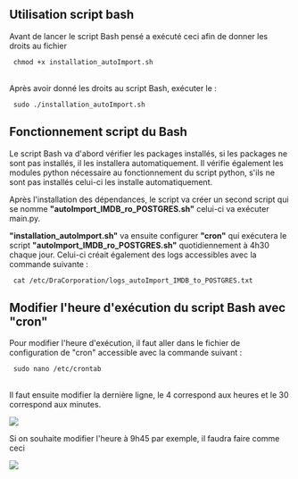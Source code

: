 ## Utilisation script bash

<p> Avant de lancer le script Bash pensé a exécuté ceci afin de donner les droits au fichier </p>
<code> chmod +x installation_autoImport.sh </code>
</br>
</br>
<p> Après avoir donné les droits au script Bash, exécuter le : </p>
<code> sudo ./installation_autoImport.sh </code>

## Fonctionnement script du Bash
<p>Le script Bash va d'abord vérifier les packages installés, si les packages ne sont pas installés, il les installera automatiquement. Il vérifie également les modules python nécessaire au fonctionnement du script python, s'ils ne sont pas installés celui-ci les installe automatiquement. </p>
<p>Après l'installation des dépendances, le script va créer un second script qui se nomme  <strong>"autoImport_IMDB_ro_POSTGRES.sh"</strong> celui-ci va exécuter main.py.</p>
<p> <strong>"installation_autoImport.sh"</strong> va ensuite configurer <strong>"cron"</strong>  qui exécutera le script <strong>"autoImport_IMDB_ro_POSTGRES.sh"</strong> quotidiennement à 4h30 chaque jour. Celui-ci créait également des logs accessibles avec la commande suivante : </p>
<code> cat /etc/DraCorporation/logs_autoImport_IMDB_to_POSTGRES.txt </code>

## Modifier l'heure d'exécution du script Bash avec "cron"

<p> Pour modifier l'heure d'exécution, il faut aller dans le fichier de configuration de "cron" accessible avec la commande suivant : </p>
<code> sudo nano /etc/crontab </code>
</br>
</br>
<p> Il faut ensuite modifier la dernière ligne, le 4 correspond aux heures et le 30 correspond aux minutes. <p>
<img src="https://user-images.githubusercontent.com/92891191/205443536-aec76fd5-9e8c-4f9b-a785-92b9af34ae53.png">

<p> Si on souhaite modifier l'heure à 9h45 par exemple, il faudra faire comme ceci </p>
<img src="https://user-images.githubusercontent.com/92891191/205443589-ee76699b-7634-48df-94ee-a1782c609e1d.png">
